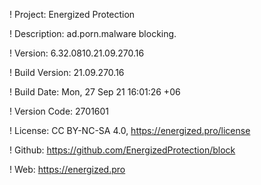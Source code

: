 ! Project: Energized Protection

! Description: ad.porn.malware blocking.

! Version: 6.32.0810.21.09.270.16

! Build Version: 21.09.270.16

! Build Date: Mon, 27 Sep 21 16:01:26 +06

! Version Code: 2701601

! License: CC BY-NC-SA 4.0, https://energized.pro/license

! Github: https://github.com/EnergizedProtection/block

! Web: https://energized.pro
